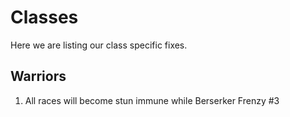 # Classes

Here we are listing our class specific fixes.

## Warriors

1. All races will become stun immune while Berserker Frenzy #3

